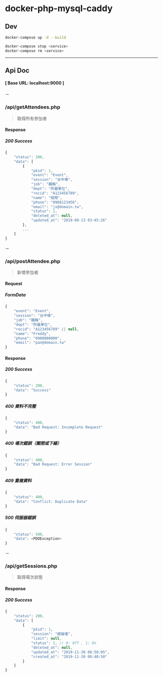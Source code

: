 # docker-php-mysql-caddy

## Dev
```bash
docker-compose up -d --build 
```

```bash
docker-compose stop <service> 
docker-compose rm <service> 
```

---

## Api Doc
#### [ Base URL: localhost:9000 ]

－

### /api/getAttendees.php
> 取得所有參加者

#### Response
##### 200 Success
```js
{
    "status": 200,
    "data": [
        {
            "pkid": 1,
            "event": "Event",
            "session": "台中場",
            "job": "職稱",
            "dept": "所屬單位",
            "rocid": "A123456789",
            "name": "俊翔",
            "phone": "0988123456",
            "email": "jx@domain.tw",
            "status": 1,
            "deleted_at": null,
            "updated_at": "2019-09-13 03:45:26"
        },
        ...
    ]
}
```

－

### /api/postAttendee.php
> 新增參加者
#### Request
##### FormData
```js
{
    "event": "Event",
    "session": "台中場",
    "job": "職稱",
    "dept": "所屬單位",
    "rocid": "A123456789" || null,
    "name": "Freddy",
    "phone": "0900000000",
    "email": "pan@domain.tw"
}
```
#### Response
##### 200 Success
```js
{
    "status": 200,
    "data": "Success"
}
```
##### 400 資料不完整
```js
{
    "status": 400,
    "data": "Bad Request: Incomplete Request"
}
```

##### 400 場次錯誤（關閉或下線）
```js
{
    "status": 400,
    "data": "Bad Request: Error Session"
}
```

##### 409 重複資料
```js
{
    "status": 409,
    "data": "Conflict: Duplicate Data"
}
```
##### 500 伺服器錯誤
```js
{
    "status": 500,
    "data": <PDOException>
}
```

－

### /api/getSessions.php
> 取得場次狀態
#### Response
##### 200 Success
```js
{
    "status": 200,
    "data": [
        {
            "pkid": 1,
            "session": "總論壇",
            "limit": null,
            "status": 1, // 0: Off , 1: On
            "deleted_at": null,
            "updated_at": "2019-11-30 08:50:05",
            "created_at": "2019-11-30 08:48:50"
        }
    ]
}
```
